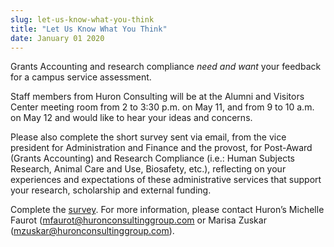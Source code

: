 ```yaml
---
slug: let-us-know-what-you-think
title: "Let Us Know What You Think"
date: January 01 2020
---
```


 
<p>
  Grants Accounting and research compliance <em>need and want</em> your feedback
  for a campus service assessment.
</p>
<p>
  Staff members from Huron Consulting will be at the Alumni and Visitors Center
  meeting room from 2 to 3:30 p.m. on May 11, and from 9 to 10 a.m. on May 12
  and would like to hear your ideas and concerns.
</p>
<p>
  Please also complete the short survey sent via email, from the vice president
  for Administration and Finance and the provost, for Post&#45;Award &#40;Grants
  Accounting&#41; and Research Compliance &#40;i.e.: Human Subjects Research,
  Animal Care and Use, Biosafety, etc.&#41;, reflecting on your experiences and
  expectations of these administrative services that support your research,
  scholarship and external funding.
</p>
<p>
  Complete the
  <a
    href="ttps://surveys.huronconsultinggroup.com/Survey.aspx?s=a0332f4273bc48c48b85546ccb0d7286"
    >survey</a
  >. For more information, please contact Huron’s Michelle Faurot &#40;<a
    href="&#x6d;&#x61;&#x69;&#x6c;&#x74;&#x6f;&#58;&#109;&#102;&#97;&#117;&#114;ot&#x40;&#x68;&#x75;&#x72;&#x6f;&#x6e;&#99;&#111;&#110;&#115;&#117;&#108;&#116;i&#x6e;&#x67;&#x67;&#x72;&#x6f;&#x75;&#112;&#46;&#99;&#111;&#109;"
    >mfaurot@huronconsultinggroup.com</a
  >
  or Marisa Zuskar &#40;<a
    href="ma&#105;&#108;&#116;&#111;&#58;&#109;&#122;&#117;&#115;&#107;&#97;&#x72;&#x40;&#x68;&#x75;&#x72;&#x6f;&#x6e;&#x73;&#x75;&#x6c;&#x74;&#x69;ng&#103;&#114;&#111;&#117;&#112;&#46;&#99;&#111;&#109;"
    >mzuskar@huronconsultinggroup.com</a
  >&#41;.
</p>
 
